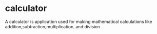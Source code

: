 # calculator
A calculator is application used for making mathematical calculations like addition,subtraction,multiplication, and division
